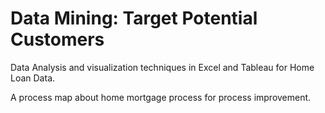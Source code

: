 # Data Mining: Target Potential Customers
Data Analysis and visualization techniques in Excel and Tableau for Home Loan Data. 

A process map about home mortgage process for process improvement.
